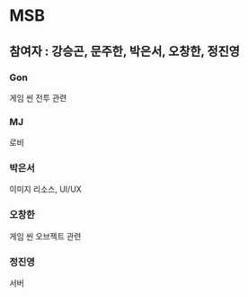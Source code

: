# MSB
## 참여자 : 강승곤, 문주한, 박은서, 오창한, 정진영

### Gon
게임 씬 전투 관련

### MJ
로비

### 박은서
이미지 리소스, UI/UX

### 오창한
게임 씬 오브젝트 관련

### 정진영
서버
